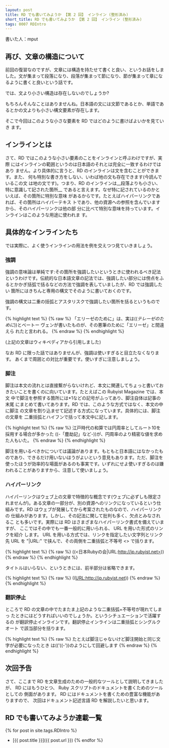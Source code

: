 ```yaml
---
layout: post
title: RD でも書いてみようか 【第 2 回】 インライン (整形済み)
short_title: RD でも書いてみようか 【第 2 回】 インライン (整形済み)
tags: 0007 RDIntro
---
```



書いた人：mput

## 再び、文章の構造について

前回の復習なのですが、文章には構造を持たせて書くと良い、というお話をしま
した。文が集まって段落になり、段落が集まって節になり、節が集まって章にな
るように書くと良いという話です。

では、文より小さい構造は存在しないのでしょうか?

もちろんそんなことはありませんね。日本語の文には文節であるとか、単語であ
るとかの文よりも小さい構文要素が存在します。

そこで今回はこのような小さな要素を RD ではどのように書けばよいかを見ていき
ます。

## インラインとは

さて、RD ではこのような小さい要素のことをインラインと呼ぶわけですが、実際
にはインラインの範囲というのは日本語のそれとは完全に一致するわけではあり
ません。より具体的に言うと、RD のインラインは文を含むことができます。また、
何も特別な書き方をしない、いわば地の文も存在できます(今読んでいるこの文
は地の文です)。つまり、RD のインラインは__段落よりも小さい、特に意識して記された箇所__
であると言えます。なぜ特に記されているのかといえば、その箇所に特別な意味
があるからです。たとえばハイパーリンクであれば、その箇所はハイパーテキス
トであり、他の資源への参照を含んでいますから、そのハイパーリンクは他の部
分に比べて特別な意味を持っています。インラインはこのような用途に使われま
す。

## 具体的なインラインたち

では実際に、よく使うインラインの用法を例を交えつつ見ていきましょう。

### 強調

強調の意味論は単純です:その箇所を強調したいというときに使われるべき記法
というわけです。伝統的な日本語文章の記法では、強調したい部分には傍点をふ
るとかかぎ括弧で括るなどの方法で強調を表していましたが、RD では強調したい
箇所にはきちんと専用の構文でそのように書いておくのです。

強調の構文は二重の括弧とアスタリスクで強調したい箇所を括るというものです。

{% highlight text %}
{% raw %}
「エリーゼのために」は、実は((*テレーゼのために*))とベートー
ヴェンが書いたものが、その悪筆のために「エリーゼ」と間違えら
れたと言われる。
{% endraw %}
{% endhighlight %}


(上記の文章はウィキペディアから引用しました)

なお RD に限った話ではありませんが、強調は使いすぎると目立たなくなります。
あくまで周囲との対比が重要です。使いすぎに注意しましょう。

### 脚注

脚注は本文の流れとは直接繋がらないけれど、本文に関連してちょっと書いてお
きたいことを書くのに向いています。たとえばこの Rubyist Magazine では、本文
中で脚注を参照する箇所には*1などの記号がふってあり、脚注自体は記事の末尾
にまとめて書いてあります。RD では、このような方式ではなく、本文の中に脚注
の文章を割り込ませて記述する方式になっています。具体的には、脚注の文章を
二重括弧とハイフンで括って本文中に記します。

{% highlight text %}
{% raw %}
江戸時代の和算では円周率としてルート10を採用する場合が多かった
((-「塵劫記」など-))が、円周率のより精密な値を求めた人もいた。
{% endraw %}
{% endhighlight %}


脚注を用いるべきかについては議論があります。もともと日本語にはなかったも
のであり、できるだけ用いないほうがよいという意見もあります。ただ、脚注を
使ったほうが効率的な場面があるのも事実です。いずれにせよ使いすぎるのは嫌
われることがありますから、注意して使いましょう。

### ハイパーリンク

ハイパーリンクはウェブ上の文章で特徴的な概念です(ウェブに必ずしも限定さ
れませんが)。ある文章の一部分が、別の資源へのリンクになっているという仕
組みです。RD はウェブが発展してから考案されたものなので、ハイパーリンクの
仕組みがあります。しかし、その記法に関して批判も多く、欠点とみなされるこ
とも多いです。実際には RD はさまざまなハイパーリンク書式を備えていますが、
ここではその中でも一番一般的に用いられる、 URL を用いた形式のリンクを紹介
します。 URL を用いる方式では、リンクを指定したい文字列とリンク先 URL を
"|URL:" で挟んで、その両側を二重括弧と不等号 &lt;&gt; で括ります。

{% highlight text %}
{% raw %}
((<日本Rubyの会|URL:http://jp.rubyist.net>))
{% endraw %}
{% endhighlight %}


タイトルはいらない、というときには、前半部分は省略できます。

{% highlight text %}
{% raw %}
((<URL:http://jp.rubyist.net>))
{% endraw %}
{% endhighlight %}


### 翻訳停止

ところで RD の文章の中でたまたま上記のような二重括弧+不等号が現れてしまっ
たときにはどうすればいいのでしょうか。というシチュエーションで活躍するの
が翻訳停止インラインです。翻訳停止インラインは二重括弧とシングルクオート
で該当部分を括ります。

{% highlight text %}
{% raw %}
たとえば脚注じゃないけど脚注開始と同じ文字が必要になったとき
は(('((-'))のようにして回避します
{% endraw %}
{% endhighlight %}


## 次回予告

さて、ここまで RD を文章生成のための一般的なツールとして説明してきましたが、
RD にはもうひとつ、 Ruby スクリプトのドキュメントを書くためのツールとしての
側面があります。 RD にはドキュメントを書くための豊富な機能がありますので、
次回はドキュメント記述言語 RD を解説したいと思います。

## RD でも書いてみようか連載一覧

{% for post in site.tags.RDIntro %}
  - [{{ post.title }}]({{ post.url }})
{% endfor %}


